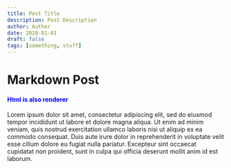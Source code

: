 ```yaml
---
title: Post Title
description: Post Description
author: Author
date: 2020-01-01
draft: false 
tags: [something, stuff]
---
```


# Markdown Post

<h4 style="color: blue;">Html is also renderer</h4>

Lorem ipsum dolor sit amet, consectetur adipiscing elit, sed do eiusmod tempor incididunt ut labore et dolore magna aliqua. Ut enim ad minim veniam, quis nostrud exercitation ullamco laboris nisi ut aliquip ex ea commodo consequat. Duis aute irure dolor in reprehenderit in voluptate velit esse cillum dolore eu fugiat nulla pariatur. Excepteur sint occaecat cupidatat non proident, sunt in culpa qui officia deserunt mollit anim id est laborum.